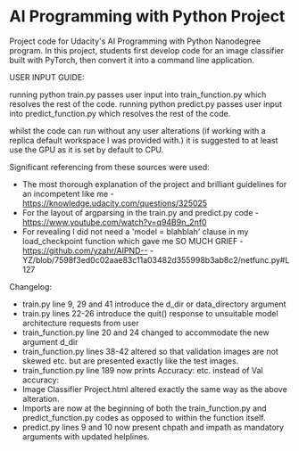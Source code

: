 # AI Programming with Python Project

Project code for Udacity's AI Programming with Python Nanodegree program. In this project, students first develop code for an image classifier built with PyTorch, then convert it into a command line application.


USER INPUT GUIDE:

running python train.py passes user input into train_function.py which resolves the rest of the code.
running python predict.py passes user input into predict_function.py which resolves the rest of the code.

whilst the code can run without any user alterations (if working with a replica default workspace I was provided with.) it is suggested to at least use the GPU as it is set by default to CPU.


Significant referencing from these sources were used:
- The most thorough explanation of the project and brilliant guidelines for an incompetent like me - https://knowledge.udacity.com/questions/325025
- For the layout of argparsing in the train.py and predict.py code - https://www.youtube.com/watch?v=q94B9n_2nf0
- For revealing I did not need a 'model = blahblah' clause in my load_checkpoint function which gave me SO MUCH GRIEF - https://github.com/yzahr/AIPND-- -YZ/blob/7598f3ed0c02aae83c11a03482d355998b3ab8c2/netfunc.py#L127



Changelog:
- train.py line 9, 29 and 41 introduce the d_dir or data_directory argument
- train.py lines 22-26 introduce the quit() response to unsuitable model architecture requests from user
- train_function.py line 20 and 24 changed to accommodate the new argument d_dir
- train_function.py lines 38-42 altered so that validation images are not skewed etc. but are presented exactly like the test images.
- train_function.py line 189 now prints Accuracy: etc. instead of Val accuracy:
- Image Classifier Project.html altered exactly the same way as the above alteration.
- Imports are now at the beginning of both the train_function.py and predict_function.py codes as opposed to within the function itself.
- predict.py lines 9 and 10 now present chpath and impath as mandatory arguments with updated helplines.
